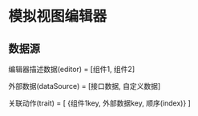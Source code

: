 # 模拟视图编辑器

## 数据源

编辑器描述数据(editor) = [组件1, 组件2]

外部数据(dataSource) = [接口数据, 自定义数据]

关联动作(trait) = [
    {组件1key, 外部数据key, 顺序(index)}
]
